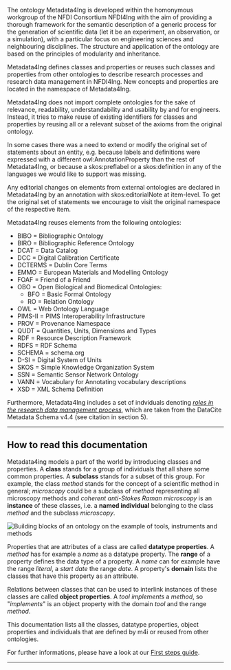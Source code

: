 The ontology Metadata4Ing is developed within the homonymous workgroup of the NFDI Consortium NFDI4Ing with the aim of providing a thorough framework for the semantic description of a generic process for the generation of scientific data (let it be an experiment, an observation, or a simulation), with a particular focus on engineering sciences and neighbouring disciplines. The structure and application of the ontology are based on the principles of modularity and inheritance.

Metadata4Ing defines classes and properties or reuses such classes and properties from other ontologies to describe research processes and research data management in NFDI4Ing.
New concepts and properties are located in the namespace of Metadata4Ing.

Metadata4Ing does not import complete ontologies for the sake of relevance, readability, understandability and usability by and for engineers.
Instead, it tries to make reuse of existing identifiers for classes and properties by reusing all or a relevant subset of the axioms from the original ontology.

In some cases there was a need to extend or modify the original set of statements about an entity, e.g. because labels and definitions were expressed with a different owl:AnnotationProperty than the rest of Metadata4Ing, or because a skos:preflabel or a skos:definition in any of the languages we would like to support was missing.

Any editorial changes on elements from external ontologies are declared in Metadata4Ing by an annotation with skos:editorialNote at item-level.
To get the original set of statements we encourage to visit the original namespace of the respective item.

Metadata4Ing reuses elements from the following ontologies:

* BIBO = Bibliographic Ontology  
* BIRO = Bibliographic Reference Ontology  
* DCAT = Data Catalog  
* DCC = Digital Calibration Certificate  
* DCTERMS = Dublin Core Terms  
* EMMO = European Materials and Modelling Ontology  
* FOAF = Friend of a Friend  
* OBO = Open Biological and Biomedical Ontologies:
  * BFO = Basic Formal Ontology  
  * RO = Relation Ontology  
* OWL = Web Ontology Language  
* PIMS-II = PIMS Interoperability Infrastructure  
* PROV = Provenance Namespace  
* QUDT = Quantities, Units, Dimensions and Types  
* RDF = Resource Description Framework  
* RDFS = RDF Schema  
* SCHEMA = schema.org  
* D-SI = Digital System of Units  
* SKOS = Simple Knowledge Organization System  
* SSN = Semantic Sensor Network Ontology  
* VANN = Vocabulary for Annotating vocabulary descriptions  
* XSD = XML Schema Definition  

Furthermore, Metadata4Ing includes a set of indviduals denoting [_roles in the research data management process_](#http://www.w3.org/ns/prov#Role), which are taken from the DataCite Metadata Schema v4.4 (see citation in section 5).

---
## How to read this documentation

Metadata4ing models a part of the world by introducing classes and properties. A **class** stands for a group of individuals that all share some common properties. A **subclass** stands for a subset of this group. For example, the class *method* stands for the concept of a scientific method in general; *microscopy* could be a subclass of *method* representing all microscopy methods and *coherent anti-Stokes Raman microscopy* is an **instance** of these classes, i.e. a  **named individual** belonging to the class *method* and the subclass *microscopy*.


![Building blocks of an ontology on the example of tools, instruments and methods](https://git.rwth-aachen.de/nfdi4ing/metadata4ing/metadata4ing/-/raw/1.2.1/visualizations/BuildingBlocks.png)


Properties that are attributes of a class are called **datatype properties**. A *method* has for example a *name* as a datatype property. The **range** of a property defines the data type of a property. A *name* can for example have the range *literal*, a *start date* the range *date*. A property's **domain** lists the classes that have this property as an attribute. 

Relations between classes that can be used to interlink instances of these classes are called **object properties**. A *tool* *implements* a *method*, so "*implements*" is an object property with the domain *tool* and the range *method*.

This documentation lists all the classes, datatype properties, object properties and individuals that are defined by m4i or reused from other ontologies. 

For further informations, please have a look at our [First steps guide](https://git.rwth-aachen.de/nfdi4ing/metadata4ing/metadata4ing/-/blob/1.2.1/training/first-steps-guide.md).

---
